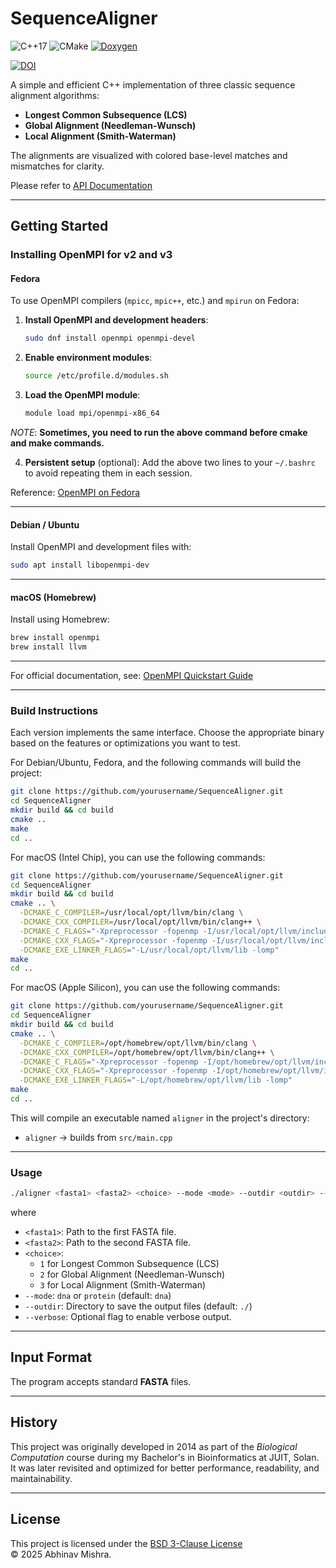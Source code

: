 
# SequenceAligner

![C++17](https://img.shields.io/badge/C%2B%2B-17-blue.svg) ![CMake](https://img.shields.io/badge/CMake-≥3.10-blue.svg)
[![Doxygen](https://img.shields.io/badge/docs-Doxygen-blue)](https://bibymaths.github.io/SequenceAligner/api/index.html)  
 
[![DOI](https://zenodo.org/badge/DOI/10.5281/zenodo.15414690.svg)](https://doi.org/10.5281/zenodo.15414690)

A simple and efficient C++ implementation of three classic sequence alignment algorithms:  
- **Longest Common Subsequence (LCS)**
- **Global Alignment (Needleman-Wunsch)**
- **Local Alignment (Smith-Waterman)**

The alignments are visualized with colored base-level matches and mismatches for clarity.

Please refer to [API Documentation](https://bibymaths.github.io/SequenceAligner/api/index.html)

---

## Getting Started

### Installing OpenMPI for v2 and v3

#### Fedora

To use OpenMPI compilers (`mpicc`, `mpic++`, etc.) and `mpirun` on Fedora:

1. **Install OpenMPI and development headers**:

   ```bash
   sudo dnf install openmpi openmpi-devel
   ```

2. **Enable environment modules**:

   ```bash
   source /etc/profile.d/modules.sh
   ```

3. **Load the OpenMPI module**:

   ```bash
   module load mpi/openmpi-x86_64
   ``` 
   
*NOTE*: **Sometimes, you need to run the above command before cmake and make commands.**

4. **Persistent setup** (optional): Add the above two lines to your `~/.bashrc` to avoid repeating them in each session.

Reference: [OpenMPI on Fedora](https://brandonrozek.com/blog/openmpi-fedora/)

---

#### Debian / Ubuntu

Install OpenMPI and development files with:

```bash
sudo apt install libopenmpi-dev
```

---

#### macOS (Homebrew)

Install using Homebrew:

```bash
brew install openmpi 
brew install llvm
```

---

For official documentation, see:
[OpenMPI Quickstart Guide](https://docs.open-mpi.org/en/v5.0.x/installing-open-mpi/quickstart.html)

---

### Build Instructions
 
Each version implements the same interface. Choose the appropriate binary based on the features or optimizations you want to test. 

For Debian/Ubuntu, Fedora, and the following commands will build the project:
```bash
git clone https://github.com/yourusername/SequenceAligner.git
cd SequenceAligner
mkdir build && cd build
cmake ..
make
cd ..
```

For macOS (Intel Chip), you can use the following commands:
```bash 
git clone https://github.com/yourusername/SequenceAligner.git
cd SequenceAligner
mkdir build && cd build
cmake .. \
  -DCMAKE_C_COMPILER=/usr/local/opt/llvm/bin/clang \
  -DCMAKE_CXX_COMPILER=/usr/local/opt/llvm/bin/clang++ \
  -DCMAKE_C_FLAGS="-Xpreprocessor -fopenmp -I/usr/local/opt/llvm/include" \
  -DCMAKE_CXX_FLAGS="-Xpreprocessor -fopenmp -I/usr/local/opt/llvm/include" \
  -DCMAKE_EXE_LINKER_FLAGS="-L/usr/local/opt/llvm/lib -lomp"
make
cd ..
``` 
 
For macOS (Apple Silicon), you can use the following commands:
```bash 
git clone https://github.com/yourusername/SequenceAligner.git
cd SequenceAligner
mkdir build && cd build
cmake .. \
  -DCMAKE_C_COMPILER=/opt/homebrew/opt/llvm/bin/clang \
  -DCMAKE_CXX_COMPILER=/opt/homebrew/opt/llvm/bin/clang++ \
  -DCMAKE_C_FLAGS="-Xpreprocessor -fopenmp -I/opt/homebrew/opt/llvm/include" \
  -DCMAKE_CXX_FLAGS="-Xpreprocessor -fopenmp -I/opt/homebrew/opt/llvm/include" \
  -DCMAKE_EXE_LINKER_FLAGS="-L/opt/homebrew/opt/llvm/lib -lomp"
make
cd ..
```
This will compile an executable named `aligner` in the project's directory:

* `aligner` → builds from `src/main.cpp`

---

### Usage

```bash
./aligner <fasta1> <fasta2> <choice> --mode <mode> --outdir <outdir> --verbose
```
where 
- `<fasta1>`: Path to the first FASTA file. 
- `<fasta2>`: Path to the second FASTA file.
- `<choice>`: 
  - `1` for Longest Common Subsequence (LCS)
  - `2` for Global Alignment (Needleman-Wunsch)
  - `3` for Local Alignment (Smith-Waterman) 
- `--mode`: `dna` or `protein` (default: `dna`) 
- `--outdir`: Directory to save the output files (default: `./`) 
- `--verbose`: Optional flag to enable verbose output.
---

## Input Format

The program accepts standard **FASTA** files. 

---

## History

This project was originally developed in 2014 as part of the *Biological Computation* course during my Bachelor's in Bioinformatics at JUIT, Solan. It was later revisited and optimized for better performance, readability, and maintainability.

---

## License

This project is licensed under the [BSD 3-Clause License](./LICENSE)  
© 2025 Abhinav Mishra.